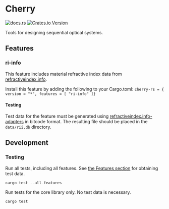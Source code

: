 # Cherry

[![docs.rs](https://img.shields.io/docsrs/cherry-rs)](https://docs.rs/cherry-rs/latest/cherry_rs/)
[![Crates.io Version](https://img.shields.io/crates/v/cherry-rs)](https://crates.io/crates/cherry-rs)

Tools for designing sequential optical systems.

## Features

### ri-info

This feature includes material refractive index data from [refractiveindex.info](https://refractiveindex.info).

Install this feature by adding the following to your Cargo.toml: `cherry-rs = { version = "*", features = [ "ri-info" ]}`

#### Testing

Test data for the feature must be generated using [refractiveindex.info-adapters](https://github.com/kmdouglass/refractiveindex.info-adapters) in bitcode format. The resulting file should be placed in the `data/rii.db` directory.

## Development

### Testing

Run all tests, including all features. See [the Features section](#features) for obtaining test data.

```console
cargo test --all-features
```

Run tests for the core library only. No test data is necessary.

```console
cargo test
```
